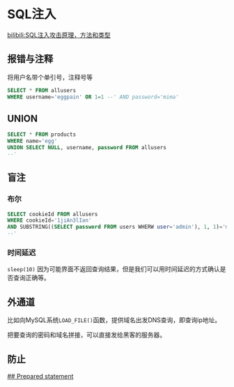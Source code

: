 # SQL注入

[bilibili:SQL注入攻击原理，方法和类型](https://www.bilibili.com/video/BV1ZR4y1Y745)

## 报错与注释
将用户名带个单引号，注释号等
```SQL
SELECT * FROM allusers
WHERE username='eggpain' OR 1=1 --' AND password='mima'
```

## UNION
```SQL
SELECT * FROM products
WHERE name='egg'
UNION SELECT NULL, username, password FROM allusers
--'
```

## 盲注
### 布尔
```sql
SELECT cookieId FROM allusers
WHERE cookieId='1jiAn3lIan'
AND SUBSTRING((SELECT password FROM users WHERW user='admin'), 1, 1)='m'
--'
```

### 时间延迟
`sleep(10)`
因为可能界面不返回查询结果，但是我们可以用时间延迟的方式确认是否查询正确等。

## 外通道
比如向MySQL系统`LOAD_FILE()`函数，提供域名出发DNS查询，即查询ip地址。

把要查询的密码和域名拼接，可以直接发给黑客的服务器。


## 防止
[## Prepared statement](../../数据库/SQL/SQL基础知识.md)